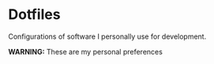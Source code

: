 # Dotfiles

Configurations of software I personally use for development.

**WARNING:** These are my personal preferences
